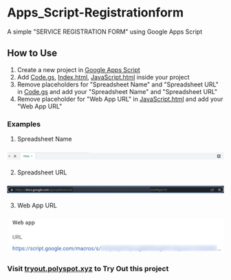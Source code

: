 # Apps_Script-Registrationform
A simple "SERVICE REGISTRATION FORM" using Google Apps Script

## How to Use
1) Create a new project in [Google Apps Script](https://www.google.com/script/start)
2) Add [Code.gs](https://github.com/Mdadilfarooq/Apps_Script-Registrationform/blob/main/Code.gs), [Index.html](https://github.com/Mdadilfarooq/Apps_Script-Registrationform/blob/main/Index.html), [JavaScript.html](https://github.com/Mdadilfarooq/Apps_Script-Registrationform/blob/main/JavaScript.html) inside your project
3) Remove placeholders for "Spreadsheet Name" and "Spreadsheet URL" in [Code.gs](https://github.com/Mdadilfarooq/Apps_Script-Registrationform/blob/main/Code.gs) and add your "Spreadsheet Name" and "Spreadsheet URL"
4) Remove placeholder for "Web App URL" in [JavaScript.html](https://github.com/Mdadilfarooq/Apps_Script-Registrationform/blob/main/JavaScript.html) and add your "Web App URL"

### Examples
1) Spreadsheet Name 
### ![](https://github.com/Mdadilfarooq/Apps_Script-Registrationform/blob/main/Pictures/NAME%20OF%20SPREADSHEET.jpg)
2) Spreadsheet URL 
### ![](https://github.com/Mdadilfarooq/Apps_Script-Registrationform/blob/main/Pictures/URL%20OF%20SPREADSHEET.jpg)
3) Web App URL 
### ![](https://github.com/Mdadilfarooq/Apps_Script-Registrationform/blob/main/Pictures/URL%20OF%20WEB%20APP.jpg)

### Visit [tryout.polyspot.xyz]() to Try Out this project
